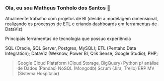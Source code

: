 ### Ola, eu sou Matheus Tonholo dos Santos 👋

<!--

- 🔭 I’m currently working on ...
- 🌱 I’m currently learning ...
- 👯 I’m looking to collaborate on ...
- 🤔 I’m looking for help with ...
- 💬 Ask me about ...
- 📫 How to reach me: ...
- 😄 Pronouns: ...
- ⚡ Fun fact: ...
-->



Atualmente trabalho com projetos de BI (desde a modelagem dimensional, realizando os processos de ETL e criando dashboards em ferramentas de DataViz)

Principais ferramentas de tecnologia que possuo experiência

SQL (Oracle, SQL Server, Postgres, MySQL);
ETL (Pentaho Data Integration);
DataViz (Weknow, Power BI, Qlik Sense, Google Studio);
PHP;
> Google Cloud Plataform (Cloud Storage, BigQuery)
> Python p/ análise de Dados (Pandas)
> NoSQL (Mongodb)
> Scrum (Jira, Trello)
> ERP MV (Sistema Hospitalar)
 
 <a href = "https://www.linkedin.com/in/matheus-tonholo-dos-santos-132383209/"> </a>
